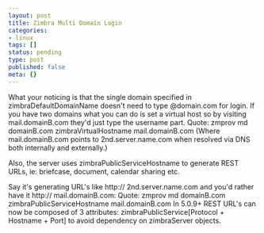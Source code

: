 ```yaml
---
layout: post
title: Zimbra Multi Domain Login
categories:
- linux
tags: []
status: pending
type: post
published: false
meta: {}
---
```

What your noticing is that the single domain specified in zimbraDefaultDomainName doesn't need to type @domain.com for login. If you have two domains what you can do is set a virtual host so by visiting mail.domainB.com they'd just type the username part. Quote: zmprov md domainB.com zimbraVirtualHostname mail.domainB.com (Where mail.domainB.com points to 2nd.server.name.com when resolved via DNS both internally and externally.)

Also, the server uses zimbraPublicServiceHostname to generate REST URLs, ie: briefcase, document, calendar sharing etc.

Say it's generating URL's like http:// 2nd.server.name.com and you'd rather have it http:// mail.domainB.com: Quote: zmprov md domainB.com zimbraPublicServiceHostname mail.domainB.com In 5.0.9+ REST URL's can now be composed of 3 attributes: zimbraPublicService[Protocol + Hostname + Port] to avoid dependency on zimbraServer objects.

